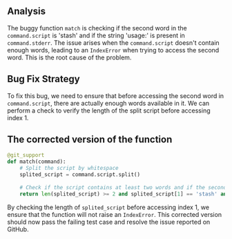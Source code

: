 ## Analysis
The buggy function `match` is checking if the second word in the `command.script` is 'stash' and if the string 'usage:' is present in `command.stderr`. The issue arises when the `command.script` doesn't contain enough words, leading to an `IndexError` when trying to access the second word. This is the root cause of the problem.

## Bug Fix Strategy
To fix this bug, we need to ensure that before accessing the second word in `command.script`, there are actually enough words available in it. We can perform a check to verify the length of the split script before accessing index 1.

## The corrected version of the function

```python
@git_support
def match(command):
    # Split the script by whitespace
    splited_script = command.script.split()
    
    # Check if the script contains at least two words and if the second word is 'stash'
    return len(splited_script) >= 2 and splited_script[1] == 'stash' and 'usage:' in command.stderr
``` 

By checking the length of `splited_script` before accessing index 1, we ensure that the function will not raise an `IndexError`. This corrected version should now pass the failing test case and resolve the issue reported on GitHub.